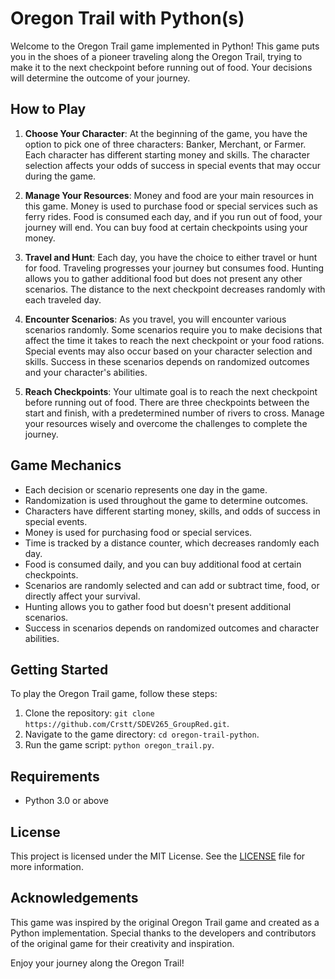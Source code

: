 # Oregon Trail with Python(s)

Welcome to the Oregon Trail game implemented in Python! This game puts you in the shoes of a pioneer traveling along the Oregon Trail, trying to make it to the next checkpoint before running out of food. Your decisions will determine the outcome of your journey.

## How to Play

1. **Choose Your Character**: At the beginning of the game, you have the option to pick one of three characters: Banker, Merchant, or Farmer. Each character has different starting money and skills. The character selection affects your odds of success in special events that may occur during the game.

2. **Manage Your Resources**: Money and food are your main resources in this game. Money is used to purchase food or special services such as ferry rides. Food is consumed each day, and if you run out of food, your journey will end. You can buy food at certain checkpoints using your money.

3. **Travel and Hunt**: Each day, you have the choice to either travel or hunt for food. Traveling progresses your journey but consumes food. Hunting allows you to gather additional food but does not present any other scenarios. The distance to the next checkpoint decreases randomly with each traveled day.

4. **Encounter Scenarios**: As you travel, you will encounter various scenarios randomly. Some scenarios require you to make decisions that affect the time it takes to reach the next checkpoint or your food rations. Special events may also occur based on your character selection and skills. Success in these scenarios depends on randomized outcomes and your character's abilities.

5. **Reach Checkpoints**: Your ultimate goal is to reach the next checkpoint before running out of food. There are three checkpoints between the start and finish, with a predetermined number of rivers to cross. Manage your resources wisely and overcome the challenges to complete the journey.

## Game Mechanics

- Each decision or scenario represents one day in the game.
- Randomization is used throughout the game to determine outcomes.
- Characters have different starting money, skills, and odds of success in special events.
- Money is used for purchasing food or special services.
- Time is tracked by a distance counter, which decreases randomly each day.
- Food is consumed daily, and you can buy additional food at certain checkpoints.
- Scenarios are randomly selected and can add or subtract time, food, or directly affect your survival.
- Hunting allows you to gather food but doesn't present additional scenarios.
- Success in scenarios depends on randomized outcomes and character abilities.

## Getting Started

To play the Oregon Trail game, follow these steps:

1. Clone the repository: `git clone https://github.com/Crstt/SDEV265_GroupRed.git`.
2. Navigate to the game directory: `cd oregon-trail-python`.
3. Run the game script: `python oregon_trail.py`.

## Requirements

- Python 3.0 or above

## License

This project is licensed under the MIT License. See the [LICENSE](LICENSE) file for more information.

## Acknowledgements

This game was inspired by the original Oregon Trail game and created as a Python implementation. Special thanks to the developers and contributors of the original game for their creativity and inspiration.

Enjoy your journey along the Oregon Trail!
